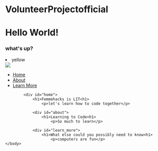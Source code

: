 # VolunteerProjectofficial

<!-- The boring stuff -->
<!DOCTYPE html>
<html>
	<head>
	<meta charset="UTF-8">
	<title>VolunteerProjectundecided</title>
	<meta name="description" content="DESCRIBE YOUR WEBSITE">
	<meta name="keywords" content="KEY, WORDS, HERE">
	</head>
	<body>
		<h1>Hello World!</h1>
      <h3>what's up?</h3>
      <li>yellow</li>
      <img
           src="https://encrypted-tbn0.gstatic.com/images?q=tbn:ANd9GcQSQ8qsPBC1VWTVmvPVsOG8RjQmh1sMJM_ZyuChrGDtjLOM8MgQvg"
           >
			<ul class="menu">
			<li><a href=".home">Home</a></li>
 			<li><a href=".about">About</a></li>
 			<li><a href=".learn_more">Learn More</a></li>
			</ul>

			<div id="home">
				<h1>Femmehacks is LIT<h1>
					<p>let's learn how to code together</p>

				<div id="about">
					<h1>Learning to Code<h1>
						<p>So much to learn</p>

				<div id="learn_more">
					<h1>What else could you possibly need to know<h1>
						<p>computers are fun</p>
  	</body>
</html>
